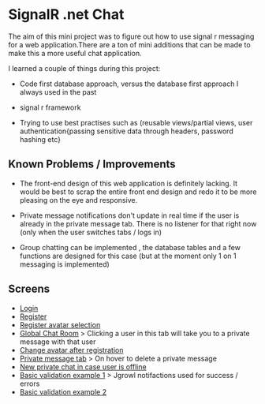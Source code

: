 # SignalR .net Chat 

The aim of this mini project was to figure out how to use signal r messaging for a web application.There are a ton of mini additions that can be made to make this a more useful chat application. 

I learned a couple of things during this project:

- Code first database approach, versus the database first approach I always used in the past

- signal r framework 

- Trying to use best practises such as (reusable views/partial views, user authentication{passing sensitive data through headers, password hashing etc}

## Known Problems / Improvements

- The front-end design of this web application is definitely lacking. It would be best to scrap the entire front end design and redo it to be more pleasing on the eye and responsive.

- Private message notifications don't update in real time if the user is already in the private message tab. There is no listener for that right now (only when the user switches tabs / logs in) 

- Group chatting can be implemented , the database tables and a few functions are designed for this case (but at the moment only 1 on 1 messaging is implemented)



## Screens

- [Login](https://imgur.com/HabnXcJ)
- [Register](https://imgur.com/IToqQAn)
- [Register avatar selection](https://imgur.com/bISiMAt)
- [Global Chat Room](https://imgur.com/ArPAHz0) > Clicking a user in this tab will take you to a private message with that user
- [Change avatar after registration](https://imgur.com/6r9KcnJ)
- [Private message tab](https://imgur.com/X8YjeOV) > On hover to delete a private message
- [New private chat in case user is offline](https://imgur.com/nTWBGtN) 
- [Basic validation example 1](https://imgur.com/IToqQAn) > Jgrowl notifactions used for success / errors
- [Basic validation example 2](https://imgur.com/7hYCm2S)





